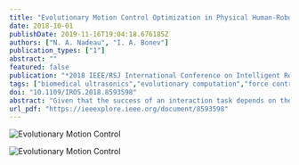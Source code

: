 ```yaml
---
title: "Evolutionary Motion Control Optimization in Physical Human-Robot Interaction"
date: 2018-10-01
publishDate: 2019-11-16T19:04:18.676185Z
authors: ["N. A. Nadeau", "I. A. Bonev"]
publication_types: ["1"]
abstract: ""
featured: false
publication: "*2018 IEEE/RSJ International Conference on Intelligent Robots and Systems (IROS)*"
tags: ["biomedical ultrasonics","evolutionary computation","force control","human-robot interaction","medical robotics","motion control","optimisation","phantoms","trajectory control","evolutionary motion control optimization","medical freehand ultrasound","trajectory planning","optimal trajectories","human leg phantom","physical human-robot interaction","online tuning","collaborative robot","medical ultrasound motion","parallel force-impedance control","differential evolution","phri","mean absolute error","ultrasonic imaging","task analysis","tuning","legged locomotion","force","robot kinematics"]
doi: "10.1109/IROS.2018.8593598"
abstract: "Given that the success of an interaction task depends on the capability of the robot system to handle physical contact with its environment, pure motion control is often insufficient. This is especially true in the context of medical freehand ultrasound where the human body is a deformable surface and an unstructured environment, representing both a safety concern and a challenge for trajectory planning and control. The systematic tuning of practical high degree-of-freedom physical human-robot interaction (pHRI) tasks is not trivial and there are many parameters to be tuned. While traditional tuning is generally performed *ad hoc* and requires knowledge of the robot and environment dynamics, we propose a simple and effective online tuning framework using differential evolution (DE) to optimize the motion parameters for parallel force/impedance control in a pHRI and medical ultrasound motion application. Through real-world experiments with a KUKA LBR iiwa 7 R800 collaborative robot, the DE framework tuned motion control for optimal and safe trajectories along a human leg phantom. The optimization process was able to successfully reduce the mean absolute error of the motion contact force to 0.537N through the evolution of eight motion control parameters."
url_pdf: "https://ieeexplore.ieee.org/document/8593598"
---
```


![Evolutionary Motion Control](kuka-evo_1.gif)

![Evolutionary Motion Control](kuka-evo_4.gif)
